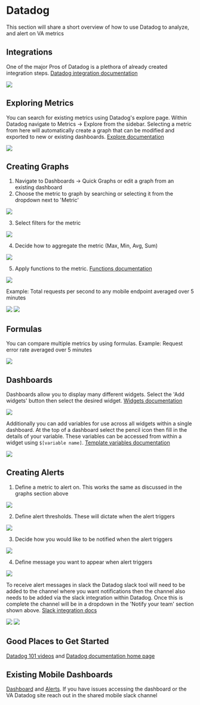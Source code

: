 # Datadog

This section will share a short overview of how to use Datadog to analyze, and alert on VA metrics

## Integrations

One of the major Pros of Datadog is a plethora of already created integration steps. [Datadog integration documentation](https://docs.datadoghq.com/getting_started/integrations/)

![](../../../../static/img/backend/datadog-aws-integration.png)

## Exploring Metrics

You can search for existing metrics using Datadog's explore page. Within Datadog navigate to Metrics -> Explore from the sidebar. Selecting a metric from here will automatically create a graph that can be modified and exported to new or existing dashboards. [Explore documentation](https://docs.datadoghq.com/metrics/explorer/)

![](../../../../static/img/backend/datadog-metrics-explorer.png)

## Creating Graphs

1. Navigate to Dashboards -> Quick Graphs or edit a graph from an existing dashboard
2. Choose the metric to graph by searching or selecting it from the dropdown next to 'Metric'

![](../../../../static/img/backend/datadog-create-graphs-1.png)

3. Select filters for the metric

![](../../../../static/img/backend/datadog-create-graphs-2.png)

4. Decide how to aggregate the metric (Max, Min, Avg, Sum)

![](../../../../static/img/backend/datadog-create-graphs-3.png)

5. Apply functions to the metric. [Functions documentation](https://docs.datadoghq.com/dashboards/functions/)

![](../../../../static/img/backend/datadog-create-graphs-4.png)

Example: Total requests per second to any mobile endpoint averaged over 5 minutes

![](../../../../static/img/backend/datadog-example-graph-query.png)
![](../../../../static/img/backend/datadog-example-graph.png)

## Formulas

You can compare multiple metrics by using formulas.
Example: Request error rate averaged over 5 minutes

![](../../../../static/img/backend/datadog-formula-graph.png)

## Dashboards

Dashboards allow you to display many different widgets. Select the 'Add widgets' button then select the desired widget. [Widgets documentation](https://docs.datadoghq.com/dashboards/widgets/)

![](../../../../static/img/backend/datadog-add-widgets.png)

Additionally you can add variables for use across all widgets within a single dashboard. At the top of a dashboard select the pencil icon then fill in the details of your variable. These variables can be accessed from within a widget using `$[variable name]`. [Template variables documentation](https://docs.datadoghq.com/dashboards/template_variables/)

![](../../../../static/img/backend/datadog-mobile-api-dashboard.png)

## Creating Alerts

1. Define a metric to alert on. This works the same as discussed in the graphs section above

![](../../../../static/img/backend/datadog-alert-metric.png)

2. Define alert thresholds. These will dictate when the alert triggers

![](../../../../static/img/backend/datadog-alert-threshold.png)

3. Decide how you would like to be notified when the alert triggers

![](../../../../static/img/backend/datadog-alert-notify.png)

4. Define message you want to appear when alert triggers

![](../../../../static/img/backend/datadog-alert-message.png)

To receive alert messages in slack the Datadog slack tool will need to be added to the channel where you want notifications then the channel also needs to be added via the slack integration within Datadog. Once this is complete the channel will be in a dropdown in the 'Notify your team' section shown above. [Slack integration docs](https://docs.datadoghq.com/integrations/slack/?tab=slackapplication)

![](../../../../static/img/backend/datadog-slack-integration-1.png)
![](../../../../static/img/backend/datadog-slack-integration-2.png)

## Good Places to Get Started

[Datadog 101 videos](https://www.youtube.com/playlist?list=PLdh-RwQzDsaOoFo0D8xSEHO0XXOKi1-5J) and [Datadog documentation home page](https://docs.datadoghq.com/getting_started/)

## Existing Mobile Dashboards

[Dashboard](https://vagov.ddog-gov.com/apm/services/mobile-app/operations/rack.request/resources?env=eks-prod&panels=qson%3A%28data%3A%28%29%2Cversion%3A%210%29&resources=qson%3A%28data%3A%28visible%3A%21t%2Chits%3A%28selected%3Atotal%29%2Cerrors%3A%28selected%3Atotal%29%2Clatency%3A%28selected%3Ap95%29%2CtopN%3A%215%29%2Cversion%3A%211%29&sort=error-rate%2Cdesc&summary=qson%3A%28data%3A%21f%2Cversion%3A%211%29&view=spans&start=1701356709938&end=1701360309938&paused=false) and [Alerts](https://vagov.ddog-gov.com/monitors/90011?view=spans). If you have issues accessing the dashboard or the VA Datadog site reach out in the shared mobile slack channel
